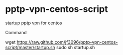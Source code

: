 # pptp-vpn-centos-script
startup pptp vpn for centos

Command

wget https://raw.github.com/jf3096/pptp-vpn-centos-script/master/startup.sh
sudo sh startup.sh
